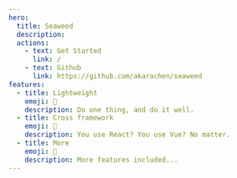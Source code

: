 ```yaml
---
hero:
  title: Seaweed
  description: 
  actions:
    - text: Get Started
      link: /
    - text: Github
      link: https://github.com/akarachen/seaweed
features:
  - title: Lightweight
    emoji: 💎
    description: Do one thing, and do it well.
  - title: Cross framework
    emoji: 🌈
    description: You use React? You use Vue? No matter.
  - title: More
    emoji: 🚀
    description: More features included...
---
```


